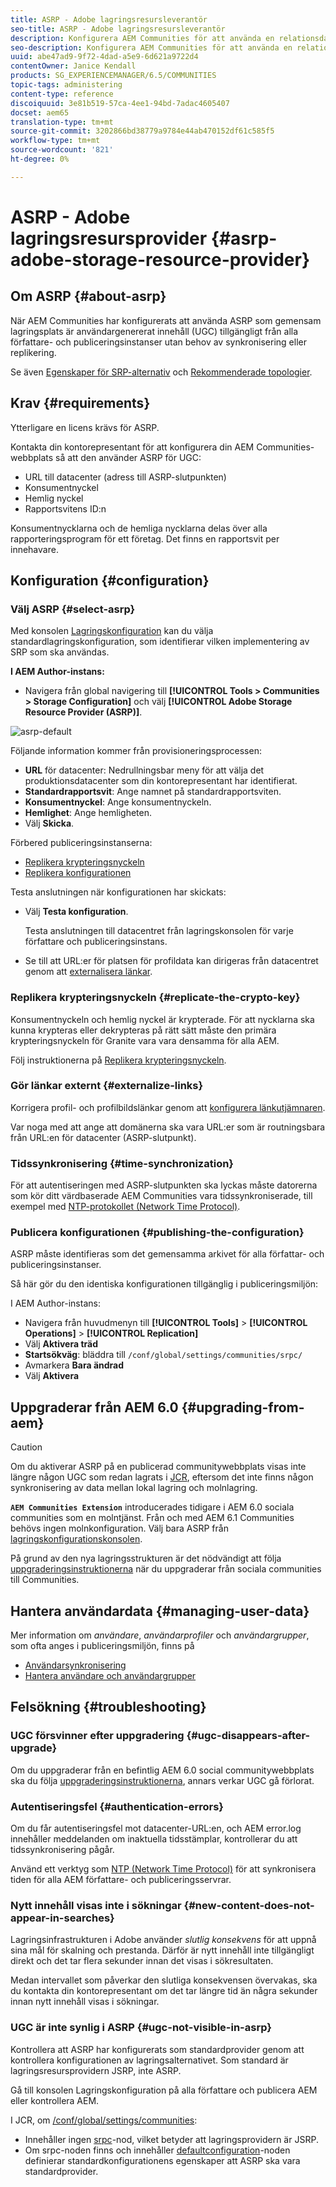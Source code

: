 ```yaml
---
title: ASRP - Adobe lagringsresursleverantör
seo-title: ASRP - Adobe lagringsresursleverantör
description: Konfigurera AEM Communities för att använda en relationsdatabas som gemensam lagringsplats
seo-description: Konfigurera AEM Communities för att använda en relationsdatabas som gemensam lagringsplats
uuid: abe47ad9-9f72-4dad-a5e9-6d621a9722d4
contentOwner: Janice Kendall
products: SG_EXPERIENCEMANAGER/6.5/COMMUNITIES
topic-tags: administering
content-type: reference
discoiquuid: 3e81b519-57ca-4ee1-94bd-7adac4605407
docset: aem65
translation-type: tm+mt
source-git-commit: 3202866bd38779a9784e44ab470152df61c585f5
workflow-type: tm+mt
source-wordcount: '821'
ht-degree: 0%

---
```



# ASRP - Adobe lagringsresursprovider {#asrp-adobe-storage-resource-provider}

## Om ASRP {#about-asrp}

När AEM Communities har konfigurerats att använda ASRP som gemensam lagringsplats är användargenererat innehåll (UGC) tillgängligt från alla författare- och publiceringsinstanser utan behov av synkronisering eller replikering.

Se även [Egenskaper för SRP-alternativ](/help/communities/working-with-srp.md#characteristics-of-srp-options) och [Rekommenderade topologier](/help/communities/topologies.md).

## Krav {#requirements}

Ytterligare en licens krävs för ASRP.

Kontakta din kontorepresentant för att konfigurera din AEM Communities-webbplats så att den använder ASRP för UGC:

* URL till datacenter (adress till ASRP-slutpunkten)
* Konsumentnyckel
* Hemlig nyckel
* Rapportsvitens ID:n

Konsumentnycklarna och de hemliga nycklarna delas över alla rapporteringsprogram för ett företag. Det finns en rapportsvit per innehavare.

## Konfiguration {#configuration}

### Välj ASRP {#select-asrp}

Med konsolen [Lagringskonfiguration](/help/communities/srp-config.md) kan du välja standardlagringskonfiguration, som identifierar vilken implementering av SRP som ska användas.

**I AEM Author-instans:**

* Navigera från global navigering till **[!UICONTROL Tools > Communities > Storage Configuration]** och välj **[!UICONTROL Adobe Storage Resource Provider (ASRP)]**.

![asrp-default](assets/asrp-default.png)

Följande information kommer från provisioneringsprocessen:

* **URL** för datacenter: Nedrullningsbar meny för att välja det produktionsdatacenter som din kontorepresentant har identifierat.
* **Standardrapportsvit**: Ange namnet på standardrapportsviten.
* **Konsumentnyckel**: Ange konsumentnyckeln.
* **Hemlighet**: Ange hemligheten.
* Välj **Skicka**.

Förbered publiceringsinstanserna:

* [Replikera krypteringsnyckeln](#replicate-the-crypto-key)
* [Replikera konfigurationen](#publishing-the-configuration)

Testa anslutningen när konfigurationen har skickats:

* Välj **Testa konfiguration**.

   Testa anslutningen till datacentret från lagringskonsolen för varje författare och publiceringsinstans.

* Se till att URL:er för platsen för profildata kan dirigeras från datacentret genom att [externalisera länkar](#externalize-links).

### Replikera krypteringsnyckeln {#replicate-the-crypto-key}

Konsumentnyckeln och hemlig nyckel är krypterade. För att nycklarna ska kunna krypteras eller dekrypteras på rätt sätt måste den primära krypteringsnyckeln för Granite vara vara densamma för alla AEM.

Följ instruktionerna på [Replikera krypteringsnyckeln](/help/communities/deploy-communities.md#replicate-the-crypto-key).

### Gör länkar externt {#externalize-links}

Korrigera profil- och profilbildslänkar genom att [konfigurera länkutjämnaren](/help/sites-developing/externalizer.md).

Var noga med att ange att domänerna ska vara URL:er som är routningsbara från URL:en för datacenter (ASRP-slutpunkt).

### Tidssynkronisering {#time-synchronization}

För att autentiseringen med ASRP-slutpunkten ska lyckas måste datorerna som kör ditt värdbaserade AEM Communities vara tidssynkroniserade, till exempel med [NTP-protokollet (Network Time Protocol)](https://www.ntp.org/).

### Publicera konfigurationen {#publishing-the-configuration}

ASRP måste identifieras som det gemensamma arkivet för alla författar- och publiceringsinstanser.

Så här gör du den identiska konfigurationen tillgänglig i publiceringsmiljön:

I AEM Author-instans:

* Navigera från huvudmenyn till **[!UICONTROL Tools]** > **[!UICONTROL Operations]** > **[!UICONTROL Replication]**
* Välj **Aktivera träd**
* **Startsökväg**: bläddra till  `/conf/global/settings/communities/srpc/`
* Avmarkera **Bara ändrad**
* Välj **Aktivera**

## Uppgraderar från AEM 6.0 {#upgrading-from-aem}

>[!CAUTION]
>
>Om du aktiverar ASRP på en publicerad communitywebbplats visas inte längre någon UGC som redan lagrats i [JCR](/help/communities/jsrp.md), eftersom det inte finns någon synkronisering av data mellan lokal lagring och molnlagring.

**`AEM Communities Extension`** introducerades tidigare i AEM 6.0 sociala communities som en molntjänst. Från och med AEM 6.1 Communities behövs ingen molnkonfiguration. Välj bara ASRP från [lagringskonfigurationskonsolen](/help/communities/srp-config.md).

På grund av den nya lagringsstrukturen är det nödvändigt att följa [uppgraderingsinstruktionerna](/help/communities/upgrade.md#adobe-cloud-storage) när du uppgraderar från sociala communities till Communities.

## Hantera användardata {#managing-user-data}

Mer information om *användare*, *användarprofiler* och *användargrupper*, som ofta anges i publiceringsmiljön, finns på

* [Användarsynkronisering](/help/communities/sync.md)
* [Hantera användare och användargrupper](/help/communities/users.md)

## Felsökning {#troubleshooting}

### UGC försvinner efter uppgradering {#ugc-disappears-after-upgrade}

Om du uppgraderar från en befintlig AEM 6.0 social communitywebbplats ska du följa [uppgraderingsinstruktionerna](/help/communities/upgrade.md#adobe-cloud-storage), annars verkar UGC gå förlorat.

### Autentiseringsfel {#authentication-errors}

Om du får autentiseringsfel mot datacenter-URL:en, och AEM error.log innehåller meddelanden om inaktuella tidsstämplar, kontrollerar du att tidssynkronisering pågår.

Använd ett verktyg som [NTP (Network Time Protocol)](https://www.ntp.org/) för att synkronisera tiden för alla AEM författare- och publiceringsservrar.

### Nytt innehåll visas inte i sökningar {#new-content-does-not-appear-in-searches}

Lagringsinfrastrukturen i Adobe använder *slutlig konsekvens* för att uppnå sina mål för skalning och prestanda. Därför är nytt innehåll inte tillgängligt direkt och det tar flera sekunder innan det visas i sökresultaten.

Medan intervallet som påverkar den slutliga konsekvensen övervakas, ska du kontakta din kontorepresentant om det tar längre tid än några sekunder innan nytt innehåll visas i sökningar.

### UGC är inte synlig i ASRP {#ugc-not-visible-in-asrp}

Kontrollera att ASRP har konfigurerats som standardprovider genom att kontrollera konfigurationen av lagringsalternativet. Som standard är lagringsresursprovidern JSRP, inte ASRP.

Gå till konsolen Lagringskonfiguration på alla författare och publicera AEM eller kontrollera AEM.

I JCR, om [/conf/global/settings/communities](https://localhost:4502/crx/de/index.jsp#/etc/socialconfig/):

* Innehåller ingen [srpc](https://localhost:4502/crx/de/index.jsp#/conf/global/settings/communities/srp)-nod, vilket betyder att lagringsprovidern är JSRP.
* Om srpc-noden finns och innehåller [defaultconfiguration](https://localhost:4502/crx/de/index.jsp#/conf/global/settings/communities/srp/defaultconfiguration)-noden definierar standardkonfigurationens egenskaper att ASRP ska vara standardprovider.

